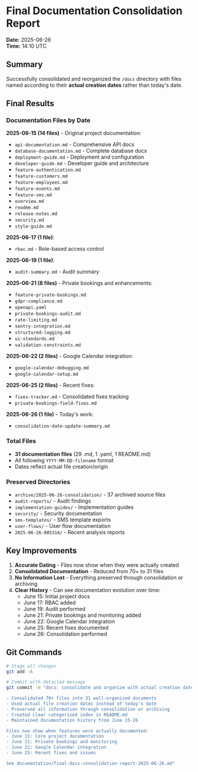 # Final Documentation Consolidation Report

**Date:** 2025-06-26  
**Time:** 14:10 UTC

## Summary

Successfully consolidated and reorganized the `/docs` directory with files named according to their **actual creation dates** rather than today's date.

## Final Results

### Documentation Files by Date

**2025-06-15 (14 files)** - Original project documentation:
- `api-documentation.md` - Comprehensive API docs
- `database-documentation.md` - Complete database docs
- `deployment-guide.md` - Deployment and configuration
- `developer-guide.md` - Developer guide and architecture
- `feature-authentication.md`
- `feature-customers.md`
- `feature-employees.md`
- `feature-events.md`
- `feature-sms.md`
- `overview.md`
- `readme.md`
- `release-notes.md`
- `security.md`
- `style-guide.md`

**2025-06-17 (1 file)**:
- `rbac.md` - Role-based access control

**2025-06-19 (1 file)**:
- `audit-summary.md` - Audit summary

**2025-06-21 (8 files)** - Private bookings and enhancements:
- `feature-private-bookings.md`
- `gdpr-compliance.md`
- `openapi.yaml`
- `private-bookings-audit.md`
- `rate-limiting.md`
- `sentry-integration.md`
- `structured-logging.md`
- `ui-standards.md`
- `validation-constraints.md`

**2025-06-22 (2 files)** - Google Calendar integration:
- `google-calendar-debugging.md`
- `google-calendar-setup.md`

**2025-06-25 (2 files)** - Recent fixes:
- `fixes-tracker.md` - Consolidated fixes tracking
- `private-bookings-field-fixes.md`

**2025-06-26 (1 file)** - Today's work:
- `consolidation-date-update-summary.md`

### Total Files
- **31 documentation files** (29 .md, 1 .yaml, 1 README.md)
- All following `YYYY-MM-DD-filename` format
- Dates reflect actual file creation/origin

### Preserved Directories
- `archive/2025-06-26-consolidation/` - 37 archived source files
- `audit-reports/` - Audit findings
- `implementation-guides/` - Implementation guides
- `security/` - Security documentation
- `sms-templates/` - SMS template exports
- `user-flows/` - User flow documentation
- `2025-06-26-085314/` - Recent analysis reports

## Key Improvements

1. **Accurate Dating** - Files now show when they were actually created
2. **Consolidated Documentation** - Reduced from 70+ to 31 files
3. **No Information Lost** - Everything preserved through consolidation or archiving
4. **Clear History** - Can see documentation evolution over time:
   - June 15: Initial project docs
   - June 17: RBAC added
   - June 19: Audit performed
   - June 21: Private bookings and monitoring added
   - June 22: Google Calendar integration
   - June 25: Recent fixes documented
   - June 26: Consolidation performed

## Git Commands

```bash
# Stage all changes
git add -A

# Commit with detailed message
git commit -m "docs: consolidate and organize with actual creation dates

- Consolidated 70+ files into 31 well-organized documents
- Used actual file creation dates instead of today's date
- Preserved all information through consolidation or archiving
- Created clear categorized index in README.md
- Maintained documentation history from June 15-26

Files now show when features were actually documented:
- June 15: Core project documentation
- June 21: Private bookings and monitoring
- June 22: Google Calendar integration
- June 25: Recent fixes and issues

See documentation/final-docs-consolidation-report-2025-06-26.md"
```